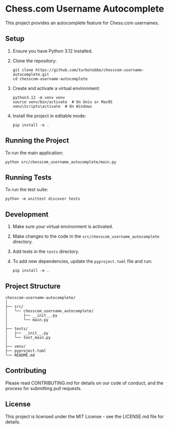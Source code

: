 # Chess.com Username Autocomplete

This project provides an autocomplete feature for Chess.com usernames.

## Setup

1. Ensure you have Python 3.12 installed.

2. Clone the repository:
   ```
   git clone https://github.com/turbotobbe/chesscom-username-autocomplete.git
   cd chesscom-username-autocomplete
   ```

3. Create and activate a virtual environment:
   ```
   python3.12 -m venv venv
   source venv/bin/activate  # On Unix or MacOS
   venv\Scripts\activate  # On Windows
   ```

4. Install the project in editable mode:
   ```
   pip install -e .
   ```

## Running the Project

To run the main application:

```
python src/chesscom_username_autocomplete/main.py
```

## Running Tests

To run the test suite:

```
python -m unittest discover tests
```

## Development

1. Make sure your virtual environment is activated.

2. Make changes to the code in the `src/chesscom_username_autocomplete` directory.

3. Add tests in the `tests` directory.

4. To add new dependencies, update the `pyproject.toml` file and run:
   ```
   pip install -e .
   ```

## Project Structure

```
chesscom-username-autocomplete/
│
├── src/
│   └── chesscom_username_autocomplete/
│       ├── __init__.py
│       └── main.py
│
├── tests/
│   ├── __init__.py
│   └── test_main.py
│
├── venv/
├── pyproject.toml
└── README.md
```

## Contributing

Please read CONTRIBUTING.md for details on our code of conduct, and the process for submitting pull requests.

## License

This project is licensed under the MIT License - see the LICENSE.md file for details.
